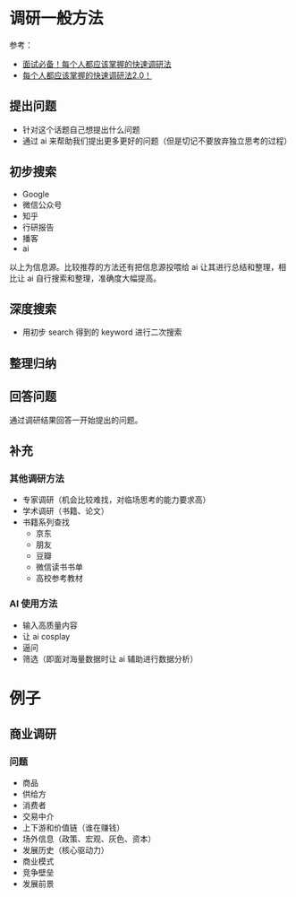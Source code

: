 # 调研一般方法

参考：

- [面试必备！每个人都应该掌握的快速调研法](https://www.bilibili.com/video/BV1pF411f7yD/?spm_id_from=333.1387.favlist.content.click&vd_source=511a91ef2f7b2b1dbc28ac62a47dadae)
- [每个人都应该掌握的快速调研法2.0！](https://www.bilibili.com/video/BV1XXk7YUEsS?spm_id_from=333.788.recommend_more_video.0&vd_source=511a91ef2f7b2b1dbc28ac62a47dadae)

## 提出问题

- 针对这个话题自己想提出什么问题
- 通过 ai 来帮助我们提出更多更好的问题（但是切记不要放弃独立思考的过程）

## 初步搜索

- Google
- 微信公众号
- 知乎
- 行研报告
- 播客
- ai

以上为信息源。比较推荐的方法还有把信息源投喂给 ai 让其进行总结和整理，相比让 ai 自行搜索和整理，准确度大幅提高。

## 深度搜索

- 用初步 search 得到的 keyword 进行二次搜索

## 整理归纳

## 回答问题

通过调研结果回答一开始提出的问题。

## 补充

### 其他调研方法

- 专家调研（机会比较难找，对临场思考的能力要求高）
- 学术调研（书籍、论文）
- 书籍系列查找
  - 京东
  - 朋友
  - 豆瓣
  - 微信读书书单
  - 高校参考教材

### AI 使用方法

- 输入高质量内容
- 让 ai cosplay
- 逼问
- 筛选（即面对海量数据时让 ai 辅助进行数据分析）

# 例子

## 商业调研

### 问题

- 商品
- 供给方
- 消费者
- 交易中介
- 上下游和价值链（谁在赚钱）
- 场外信息（政策、宏观、灰色、资本）
- 发展历史（核心驱动力）
- 商业模式
- 竞争壁垒
- 发展前景